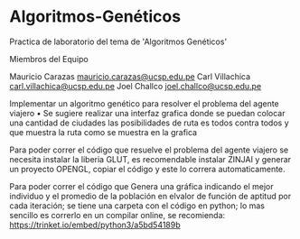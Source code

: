 # Algoritmos-Genéticos

Practica de laboratorio del tema de 'Algoritmos Genéticos' 

Miembros del Equipo

Mauricio Carazas mauricio.carazas@ucsp.edu.pe 
Carl Villachica carl.villachica@ucsp.edu.pe 
Joel Challco joel.challco@ucsp.edu.pe

Implementar un algoritmo genético para resolver el problema del agente viajero
•   Se sugiere realizar una interfaz grafica donde se puedan colocar una cantidad de ciudades las
    posibilidades de ruta es todos contra todos y que muestra la ruta como se muestra en la grafica


Para poder correr el código que resuelve el problema del  agente viajero se necesita instalar la liberia GLUT, es recomendable instalar ZINJAI y generar un proyecto OPENGL, copiar el código y este lo correra automaticamente.

Para poder correr el código que Genera una gráfica indicando el mejor individuo y el promedio de la población en elvalor de función de aptitud por cada iteración; se tiene una carpeta con el código en python; lo mas sencillo es correrlo en un compilar online, se recomienda: https://trinket.io/embed/python3/a5bd54189b
